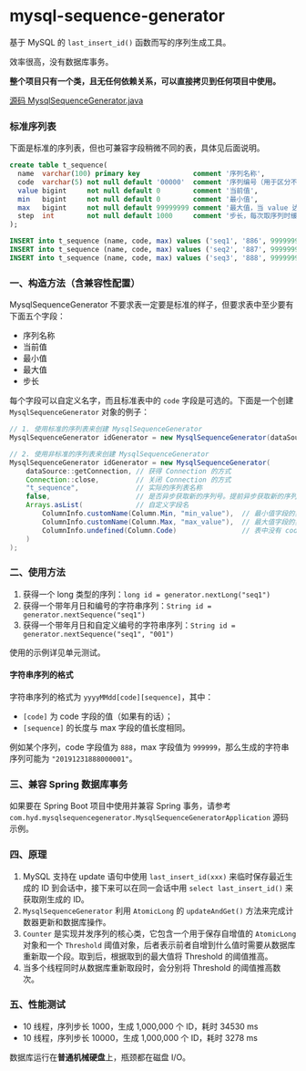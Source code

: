 # mysql-sequence-generator

基于 MySQL 的 `last_insert_id()` 函数而写的序列生成工具。

效率很高，没有数据库事务。

**整个项目只有一个类，且无任何依赖关系，可以直接拷贝到任何项目中使用。**

[源码 MysqlSequenceGenerator.java](https://github.com/yiding-he/mysql-sequence-generator/blob/master/src/main/java/com/hyd/mysqlsequencegenerator/MysqlSequenceGenerator.java)

### 标准序列表

下面是标准的序列表，但也可兼容字段稍微不同的表，具体见后面说明。

```sql
create table t_sequence(
  name  varchar(100) primary key             comment '序列名称',
  code  varchar(5) not null default '00000'  comment '序列编号（用于区分不同序列种类）',
  value bigint     not null default 0        comment '当前值',
  min   bigint     not null default 0        comment '最小值',
  max   bigint     not null default 99999999 comment '最大值，当 value 达到最大值时重新从 min 开始',
  step  int        not null default 1000     comment '步长，每次取序列时缓存多少，步长越大，数据库访问频率越低'
);

INSERT into t_sequence (name, code, max) values ('seq1', '886', 99999999);
INSERT into t_sequence (name, code, max) values ('seq2', '887', 99999999);
INSERT into t_sequence (name, code, max) values ('seq3', '888', 99999999);
```


### 一、构造方法（含兼容性配置）

MysqlSequenceGenerator 不要求表一定要是标准的样子，但要求表中至少要有下面五个字段：

- 序列名称
- 当前值
- 最小值
- 最大值
- 步长

每个字段可以自定义名字，而且标准表中的 `code` 字段是可选的。下面是一个创建 `MysqlSequenceGenerator` 对象的例子：

```java
// 1. 使用标准的序列表来创建 MysqlSequenceGenerator
MysqlSequenceGenerator idGenerator = new MysqlSequenceGenerator(dataSource);

// 2. 使用非标准的序列表来创建 MysqlSequenceGenerator
MysqlSequenceGenerator idGenerator = new MysqlSequenceGenerator(
    dataSource::getConnection, // 获得 Connection 的方式
    Connection::close,         // 关闭 Connection 的方式
    "t_sequence",              // 实际的序列表名称
    false,                     // 是否异步获取新的序列号。提前异步获取新的序列号可提升稍许性能
    Arrays.asList(             // 自定义字段名
        ColumnInfo.customName(Column.Min, "min_value"),  // 最小值字段的实际字段名为 min_value
        ColumnInfo.customName(Column.Max, "max_value"),  // 最大值字段的实际字段名为 max_value
        ColumnInfo.undefined(Column.Code)                // 表中没有 code 字段
    )
);
```

### 二、使用方法

1. 获得一个 long 类型的序列：`long id = generator.nextLong("seq1")`
1. 获得一个带年月日和编号的字符串序列：`String id = generator.nextSequence("seq1")` 
1. 获得一个带年月日和自定义编号的字符串序列：`String id = generator.nextSequence("seq1", "001")`

使用的示例详见单元测试。

#### 字符串序列的格式

字符串序列的格式为 `yyyyMMdd[code][sequence]`，其中：

- `[code]` 为 code 字段的值（如果有的话）；
- `[sequence]` 的长度与 max 字段的值长度相同。

例如某个序列，code 字段值为 `888`，max 字段值为 `999999`，那么生成的字符串序列可能为 `"20191231888000001"`。

### 三、兼容 Spring 数据库事务

如果要在 Spring Boot 项目中使用并兼容 Spring 事务，请参考 
`com.hyd.mysqlsequencegenerator.MysqlSequenceGeneratorApplication` 源码示例。

### 四、原理

1. MySQL 支持在 update 语句中使用 `last_insert_id(xxx)` 来临时保存最近生成的 ID 到会话中，接下来可以在同一会话中用
 `select last_insert_id()` 来获取刚生成的 ID。
1. `MysqlSequenceGenerator` 利用 `AtomicLong` 的 `updateAndGet()` 方法来完成计数器更新和数据库操作。
1. `Counter` 是实现并发序列的核心类，它包含一个用于保存自增值的 `AtomicLong` 对象和一个 `Threshold` 
阈值对象，后者表示前者自增到什么值时需要从数据库重新取一个段。取到后，根据取到的最大值将 Threshold 的阈值推高。
1. 当多个线程同时从数据库重新取段时，会分别将 Threshold 的阈值推高数次。

### 五、性能测试

- 10 线程，序列步长  1000，生成 1,000,000 个 ID，耗时 34530 ms
- 10 线程，序列步长 10000，生成 1,000,000 个 ID，耗时  3278 ms

数据库运行在**普通机械硬盘**上，瓶颈都在磁盘 I/O。
